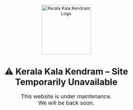 <p align="center">
  <img src="[https://yourdomain.org/assets/logo.png](https://raw.githubusercontent.com/Crewlobbymadgaon/KeralaKalaKendram/main/kkklogo.png)" alt="Kerala Kala Kendram Logo" width="160" />
</p>

<h1 align="center">⚠️ Kerala Kala Kendram – Site Temporarily Unavailable</h1>

<p align="center" style="font-size: 1.1rem;">
  This website is under maintenance.<br />
  We will be back soon.
</p>




